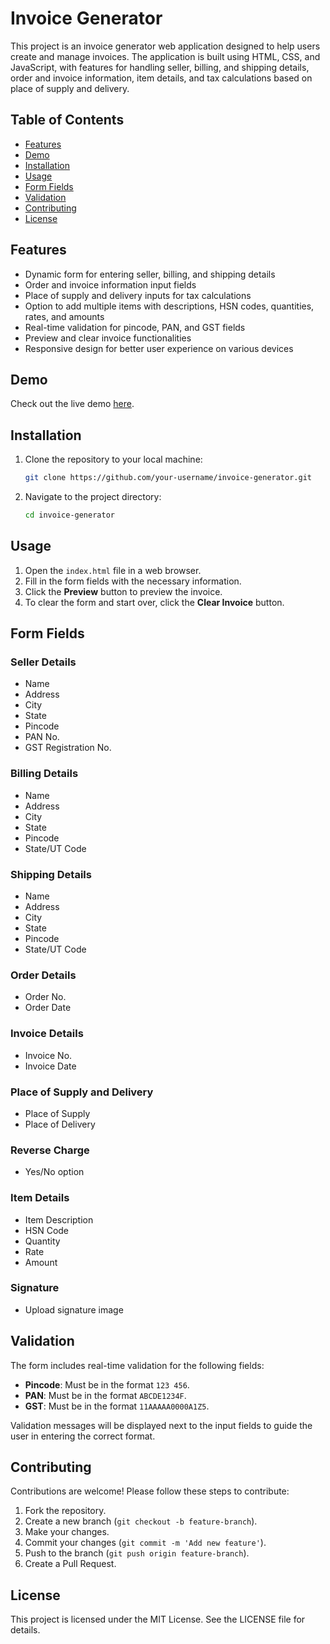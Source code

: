 # Invoice Generator

This project is an invoice generator web application designed to help users create and manage invoices. The application is built using HTML, CSS, and JavaScript, with features for handling seller, billing, and shipping details, order and invoice information, item details, and tax calculations based on place of supply and delivery.

## Table of Contents

- [Features](#features)
-  [Demo](#demo)
- [Installation](#installation)
- [Usage](#usage)
- [Form Fields](#form-fields)
- [Validation](#validation)
- [Contributing](#contributing)
- [License](#license)


## Features

- Dynamic form for entering seller, billing, and shipping details
- Order and invoice information input fields
- Place of supply and delivery inputs for tax calculations
- Option to add multiple items with descriptions, HSN codes, quantities, rates, and amounts
- Real-time validation for pincode, PAN, and GST fields
- Preview and clear invoice functionalities
- Responsive design for better user experience on various devices

## Demo

Check out the live demo [here](https://aurikatech.netlify.app/).

## Installation

1. Clone the repository to your local machine:

    ```sh
    git clone https://github.com/your-username/invoice-generator.git
    ```

2. Navigate to the project directory:

    ```sh
    cd invoice-generator
    ```

## Usage

1. Open the `index.html` file in a web browser.
2. Fill in the form fields with the necessary information.
3. Click the **Preview** button to preview the invoice.
4. To clear the form and start over, click the **Clear Invoice** button.

## Form Fields

### Seller Details
- Name
- Address
- City
- State
- Pincode
- PAN No.
- GST Registration No.

### Billing Details
- Name
- Address
- City
- State
- Pincode
- State/UT Code

### Shipping Details
- Name
- Address
- City
- State
- Pincode
- State/UT Code

### Order Details
- Order No.
- Order Date

### Invoice Details
- Invoice No.
- Invoice Date

### Place of Supply and Delivery
- Place of Supply
- Place of Delivery

### Reverse Charge
- Yes/No option

### Item Details
- Item Description
- HSN Code
- Quantity
- Rate
- Amount

### Signature
- Upload signature image

## Validation

The form includes real-time validation for the following fields:

- **Pincode**: Must be in the format `123 456`.
- **PAN**: Must be in the format `ABCDE1234F`.
- **GST**: Must be in the format `11AAAAA0000A1Z5`.

Validation messages will be displayed next to the input fields to guide the user in entering the correct format.

## Contributing

Contributions are welcome! Please follow these steps to contribute:

1. Fork the repository.
2. Create a new branch (`git checkout -b feature-branch`).
3. Make your changes.
4. Commit your changes (`git commit -m 'Add new feature'`).
5. Push to the branch (`git push origin feature-branch`).
6. Create a Pull Request.

## License

This project is licensed under the MIT License. See the LICENSE file for details.


